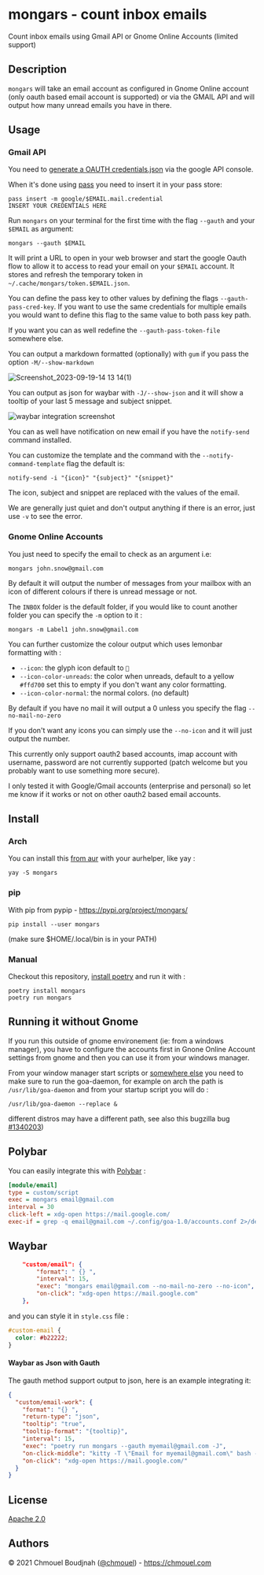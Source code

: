 # mongars - count inbox emails

Count inbox emails using Gmail API or Gnome Online Accounts (limited support)

## Description

`mongars` will take an email account as configured in Gnome Online account
(only oauth based email account is supported) or via the GMAIL API and will
output how many unread emails you have in there.

## Usage

### Gmail API

You need to [generate a OAUTH
credentials.json](https://developers.google.com/workspace/guides/create-credentials)
via the google API console.

When it's done using [pass](https://www.passwordstore.org/) you need to insert
it in your pass store:

```shell
pass insert -m google/$EMAIL.mail.credential
INSERT YOUR CREDENTIALS HERE
```

Run `mongars` on your terminal for the first time with the flag `--gauth` and
your `$EMAIL` as argument:

```shell
mongars --gauth $EMAIL
```

It will print a URL to open in your web browser and start the google Oauth flow
to allow it to access to read your email on your `$EMAIL` account. It stores and
refresh the temporary token in `~/.cache/mongars/token.$EMAIL.json`.

You can define the pass key to other values by defining the flags
`--gauth-pass-cred-key`. If you want to use the same credentials for multiple
emails you would want to define this flag to the same value to both pass key
path.

If you want you can as well redefine the `--gauth-pass-token-file` somewhere else.

You can output a markdown formatted (optionally) with `gum` if you pass the
option `-M/--show-markdown`

![Screenshot_2023-09-19-14 13 14(1)](https://github.com/chmouel/mongars/assets/98980/fcd49e1f-fbc6-45ed-bd9c-d6780dbcbd5a)

You can output as json for waybar with `-J/--show-json` and it will show a
tooltip of your last 5 message and subject snippet.

![waybar integration screenshot](https://github.com/chmouel/mongars/assets/98980/79f200a6-1b71-4654-b424-65c36a85e2e5)

You can as well have notification on new email if you have the `notify-send`
command installed.

You can customize the template and the command with the
`--notify-command-template` flag the default is:

`notify-send -i "{icon}" "{subject}" "{snippet}"`

The icon, subject and snippet are replaced with the values of the email.

We are generally just quiet and don't output anything if there is an error,
just use `-v` to see the error.

### Gnome Online Accounts

You just need to specify the email to check as an argument i.e:

```shell
mongars john.snow@gmail.com
```

By default it will output the number of messages from your mailbox with an icon of different
colours if there is unread message or not.

The `INBOX` folder is the default folder, if you would like to count another folder you can specify the `-m` option to it :

```shell
mongars -m Label1 john.snow@gmail.com
```

You can further customize the colour output which uses lemonbar formatting with :

- `--icon`: the glyph icon default to ``
- `--icon-color-unreads`: the color when unreads, default to a yellow `#ffd700` set this to empty if you don't want any color formatting.
- `--icon-color-normal`: the normal colors. (no default)

By default if you have no mail it will output a 0 unless you specify the flag `--no-mail-no-zero`

If you don't want any icons you can simply use the `--no-icon` and it will just output the number.

This currently only support oauth2 based accounts, imap account with username,
password are not currently supported (patch welcome but you probably want to use
something more secure).

I only tested it with Google/Gmail accounts (enterprise and personal) so let me
know if it works or not on other oauth2 based email accounts.

## Install

### Arch

You can install this [from aur](https://aur.archlinux.org/packages/mongars) with your aurhelper, like yay :

```
yay -S mongars
```

### pip

With pip from pypip - https://pypi.org/project/mongars/

```
pip install --user mongars
```

(make sure $HOME/.local/bin is in your PATH)

### Manual

Checkout this repository, [install poetry](https://python-poetry.org/docs/#installation) and run it with :

```shell
poetry install mongars
poetry run mongars
```

## Running it without Gnome

If you run this outside of gnome environement (ie: from a windows manager), you have to configure the accounts
first in Gnone Online Account settings from gnome and then you can use it from your windows manager.

From your window manager start scripts or [somewhere else](https://wiki.archlinux.org/title/Xinit) you need to make sure to run the goa-daemon, for example on arch the path is `/usr/lib/goa-daemon` and from your startup script you will do :

```shell
/usr/lib/goa-daemon --replace &
```

different distros may have a different path, see also this bugzilla bug
[#1340203](https://bugzilla.redhat.com/show_bug.cgi?id=1340203))

## Polybar

You can easily integrate this with [Polybar](https://github.com/polybar/polybar) :

```ini
[module/email]
type = custom/script
exec = mongars email@gmail.com
interval = 30
click-left = xdg-open https://mail.google.com/
exec-if = grep -q email@gmail.com ~/.config/goa-1.0/accounts.conf 2>/dev/null && ping -c1 mail.google.com
```

## Waybar

```json
    "custom/email": {
        "format": " {} ",
        "interval": 15,
        "exec": "mongars email@gmail.com --no-mail-no-zero --no-icon",
        "on-click": "xdg-open https://mail.google.com"
    },
```

and you can style it in `style.css` file :

```css
#custom-email {
  color: #b22222;
}
```

#### Waybar as Json with Gauth

The gauth method support output to json, here is an example integrating it:

```json
{
  "custom/email-work": {
    "format": "{} ",
    "return-type": "json",
    "tooltip": "true",
    "tooltip-format": "{tooltip}",
    "interval": 15,
    "exec": "poetry run mongars --gauth myemail@gmail.com -J",
    "on-click-middle": "kitty -T \"Email for myemail@gmail.com\" bash -c \"mongars --gauth myemail@gmail.com -M|less -R\"",
    "on-click": "xdg-open https://mail.google.com/"
  }
}
```

## License

[Apache 2.0](./LICENSE)

## Authors

© 2021 Chmouel Boudjnah ([@chmouel](https://twitter.com/chmouel)) - https://chmouel.com
